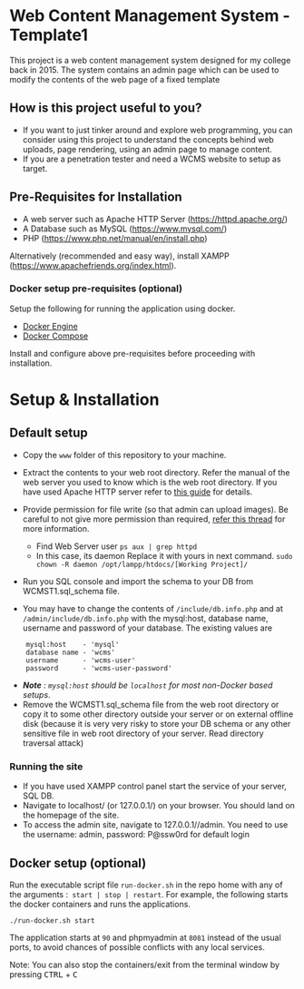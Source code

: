 # Web Content Management System - Template1
This project is a web content management system designed for my college back in 2015. The system contains an admin page which can be used to modify the contents of the web page of a fixed template

## How is this project useful to you?
- If you want to just tinker around and explore web programming, you can consider using this project to understand the concepts behind web uploads, page rendering, using an admin page to manage content.
- If you are a penetration tester and need a WCMS website to setup as target.

## Pre-Requisites for Installation
- A web server such as Apache HTTP Server (https://httpd.apache.org/)
- A Database such as MySQL (https://www.mysql.com/)
- PHP (https://www.php.net/manual/en/install.php)

Alternatively (recommended and easy way), install XAMPP (https://www.apachefriends.org/index.html).

### Docker setup pre-requisites (optional)
Setup the following for running the application using docker.
- [Docker Engine](https://docs.docker.com/install/)
- [Docker Compose](https://docs.docker.com/compose/install/)

Install and configure above pre-requisites before proceeding with installation.

# Setup & Installation
## Default setup
- Copy the `www` folder of this repository to your machine.
- Extract the contents to your web root directory. Refer the manual of the web server you used to know which is the web root directory. If you have used Apache HTTP server refer to [this guide](https://httpd.apache.org/docs/trunk/getting-started.html "HTTP  Server Getting Started") for details.
- Provide permission for file write (so that admin can upload images). Be careful to not give more permission than required, [refer this thread](https://stackoverflow.com/a/55084883/5107305 "Stack overflow: Error in file upload due to insufficient privileges") for more information.
    - Find Web Server user
        `ps aux | grep httpd`
    - In this case, its daemon Replace it with yours in next command.
        `sudo chown -R daemon /opt/lampp/htdocs/[Working Project]/`
        
- Run you SQL console and import the schema to your DB from WCMST1.sql_schema file.
- You may have to change the contents of `/include/db.info.php` and at `/admin/include/db.info.php` with the mysql:host, database name, username and password of your database. The existing values are
```
    mysql:host    - 'mysql'
    database name - 'wcms' 
    username      - 'wcms-user'
    password      - 'wcms-user-password'
```
- ***Note***  *:  `mysql:host` should be `localhost` for most non-Docker based setups*. 
- Remove the WCMST1.sql_schema file from the web root directory or copy it to some other directory outside your server or on external offline disk (because it is very very risky to store your DB schema or any other sensitive file in web root directory of your server. Read directory traversal attack)

### Running the site
- If you have used XAMPP control panel start the service of your server, SQL DB.
- Navigate to localhost/<folder name of extracted files> (or 127.0.0.1/<folder name of extracted files>) on your browser. You should land on the homepage of the site.
- To access the admin site, navigate to 127.0.0.1/<folder name of extracted files>/admin. You need to use the username: admin, password: P@ssw0rd for default login

## Docker setup (optional)
Run the executable script file `run-docker.sh` in the repo home with any of the arguments :` start | stop | restart`. For example, the following starts the docker containers and runs the applications. 

```
./run-docker.sh start
```

The application starts at `90` and phpmyadmin at `8081` instead of the usual ports, to avoid chances of possible conflicts with any local services. 

Note: You can also stop the containers/exit from the terminal window by pressing <kbd>CTRL</kbd> + <kbd>C</kbd>
